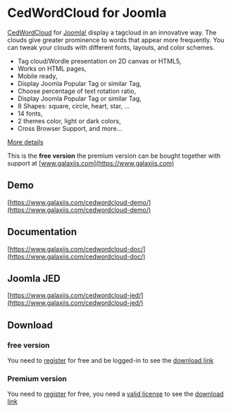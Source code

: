 # CedWordCloud for Joomla

[CedWordCloud](https://www.galaxiis.com/cedwordcloud-showcase/) for [Joomla!](https://www.joomla.org) display a tagcloud in an innovative way. The clouds give greater prominence to words that appear more frequently. You can tweak your clouds with different fonts, layouts, and color schemes.

* Tag cloud/Wordle presentation on 2D canvas or HTML5,
* Works on HTML pages,
* Mobile ready,
* Display Joomla Popular Tag or similar Tag,
* Choose percentage of text rotation ratio,
* Display Joomla Popular Tag or similar Tag,
* 8 Shapes: square, circle, heart, star, ...
* 14 fonts,
* 2 themes color, light or dark colors,
* Cross Browser Support,
and more...

[More details](https://www.galaxiis.com/cedwordcloud-showcase/) 

This is the **free version** the premium version can be bought together with support at [www.galaxiis.com](https://www.galaxiis.com)

## Demo
[https://www.galaxiis.com/cedwordcloud-demo/](https://www.galaxiis.com/cedwordcloud-demo/)

## Documentation
[https://www.galaxiis.com/cedwordcloud-doc/](https://www.galaxiis.com/cedwordcloud-doc/)

## Joomla JED
[https://www.galaxiis.com/cedwordcloud-jed/](https://www.galaxiis.com/cedwordcloud-jed/)

## Download
### free version
You need to [register](https://www.galaxiis.com/index.php/member-access?view=registration) for free and be logged-in to see the [download link](https://www.galaxiis.com/cedwordcloud-download/)  

### Premium version
You need to [register](https://www.galaxiis.com/index.php/member-access?view=registration) for free, you need a [valid license](https://www.galaxiis.com/cedwordcloud-subscribe/) to see the [download link](https://www.galaxiis.com/cedwordcloud-download-club/)